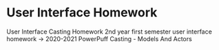 # User Interface Homework
User Interface Casting Homework 
2nd year first semester user interface homework -> 2020-2021 
PowerPuff Casting - Models And Actors

